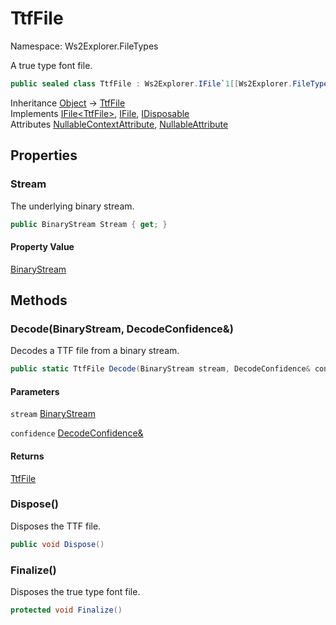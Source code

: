 # TtfFile

Namespace: Ws2Explorer.FileTypes

A true type font file.

```csharp
public sealed class TtfFile : Ws2Explorer.IFile`1[[Ws2Explorer.FileTypes.TtfFile, Ws2Explorer, Version=1.0.0.0, Culture=neutral, PublicKeyToken=null]], Ws2Explorer.IFile, System.IDisposable
```

Inheritance [Object](https://docs.microsoft.com/en-us/dotnet/api/system.object) → [TtfFile](./ws2explorer.filetypes.ttffile.md)<br>
Implements [IFile&lt;TtfFile&gt;](./ws2explorer.ifile-1.md), [IFile](./ws2explorer.ifile.md), [IDisposable](https://docs.microsoft.com/en-us/dotnet/api/system.idisposable)<br>
Attributes [NullableContextAttribute](https://docs.microsoft.com/en-us/dotnet/api/system.runtime.compilerservices.nullablecontextattribute), [NullableAttribute](https://docs.microsoft.com/en-us/dotnet/api/system.runtime.compilerservices.nullableattribute)

## Properties

### **Stream**

The underlying binary stream.

```csharp
public BinaryStream Stream { get; }
```

#### Property Value

[BinaryStream](./ws2explorer.binarystream.md)<br>

## Methods

### **Decode(BinaryStream, DecodeConfidence&)**

Decodes a TTF file from a binary stream.

```csharp
public static TtfFile Decode(BinaryStream stream, DecodeConfidence& confidence)
```

#### Parameters

`stream` [BinaryStream](./ws2explorer.binarystream.md)<br>

`confidence` [DecodeConfidence&](./ws2explorer.decodeconfidence&.md)<br>

#### Returns

[TtfFile](./ws2explorer.filetypes.ttffile.md)<br>

### **Dispose()**

Disposes the TTF file.

```csharp
public void Dispose()
```

### **Finalize()**

Disposes the true type font file.

```csharp
protected void Finalize()
```
